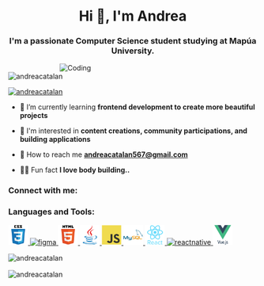 <h1 align="center">Hi 👋, I'm Andrea</h1>
<h3 align="center">I'm a passionate Computer Science student studying at Mapúa University.</h3>
<img align="right" alt="Coding" width="400" src="https://giphy.com/stickers/girl-work-anonstamp-r2DUElTq9VYMfjxWNA" style="border: none;" class="giphy-embed" allowFullScreen>


<p align="left"> <img src="https://komarev.com/ghpvc/?username=andreacatalan&label=Profile%20views&color=0e75b6&style=flat" alt="andreacatalan" /> </p>

<p align="left"> <a href="https://github.com/ryo-ma/github-profile-trophy"><img src="https://github-profile-trophy.vercel.app/?username=andreacatalan" alt="andreacatalan" /></a> </p>

- 🌸 I’m currently learning **frontend development to create more beautiful projects**

- 🎀 I'm interested in **content creations, community participations, and building applications**

- 💝 How to reach me **andreacatalan567@gmail.com**

- 💪🏻 Fun fact **I love body building..**

<h3 align="left">Connect with me:</h3>
<p align="left">
</p>

<h3 align="left">Languages and Tools:</h3>
<p align="left"> <a href="https://www.w3schools.com/css/" target="_blank" rel="noreferrer"> <img src="https://raw.githubusercontent.com/devicons/devicon/master/icons/css3/css3-original-wordmark.svg" alt="css3" width="40" height="40"/> </a> <a href="https://www.figma.com/" target="_blank" rel="noreferrer"> <img src="https://www.vectorlogo.zone/logos/figma/figma-icon.svg" alt="figma" width="40" height="40"/> </a> <a href="https://www.w3.org/html/" target="_blank" rel="noreferrer"> <img src="https://raw.githubusercontent.com/devicons/devicon/master/icons/html5/html5-original-wordmark.svg" alt="html5" width="40" height="40"/> </a> <a href="https://www.java.com" target="_blank" rel="noreferrer"> <img src="https://raw.githubusercontent.com/devicons/devicon/master/icons/java/java-original.svg" alt="java" width="40" height="40"/> </a> <a href="https://developer.mozilla.org/en-US/docs/Web/JavaScript" target="_blank" rel="noreferrer"> <img src="https://raw.githubusercontent.com/devicons/devicon/master/icons/javascript/javascript-original.svg" alt="javascript" width="40" height="40"/> </a> <a href="https://www.mysql.com/" target="_blank" rel="noreferrer"> <img src="https://raw.githubusercontent.com/devicons/devicon/master/icons/mysql/mysql-original-wordmark.svg" alt="mysql" width="40" height="40"/> </a> <a href="https://reactjs.org/" target="_blank" rel="noreferrer"> <img src="https://raw.githubusercontent.com/devicons/devicon/master/icons/react/react-original-wordmark.svg" alt="react" width="40" height="40"/> </a> <a href="https://reactnative.dev/" target="_blank" rel="noreferrer"> <img src="https://reactnative.dev/img/header_logo.svg" alt="reactnative" width="40" height="40"/> </a> <a href="https://vuejs.org/" target="_blank" rel="noreferrer"> <img src="https://raw.githubusercontent.com/devicons/devicon/master/icons/vuejs/vuejs-original-wordmark.svg" alt="vuejs" width="40" height="40"/> </a> </p>

<p><img align="center" src="https://github-readme-stats.vercel.app/api/top-langs?username=andreacatalan&show_icons=true&locale=en&layout=compact" alt="andreacatalan" /></p>

<p><img align="center" src="https://github-readme-streak-stats.herokuapp.com/?user=andreacatalan&" alt="andreacatalan" /></p>
